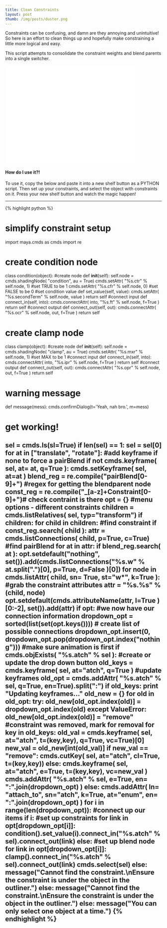 ```yaml
---
title: Clean Constraints
layout: post
thumb: /img/posts/duster.png
---
```


Constraints can be confusing, and damn are they annoying and unintuitive!
So here is an effort to clean things up and hopefully make constraining a little more logical and easy.

This script attempts to consolidate the constraint weights and blend parents into a single switcher.<!-- more -->

<div class="js-video [vimeo, widescreen]"><iframe width="420" height="315" src="//www.youtube.com/embed/0qxEGJ4gNOc" frameborder="0" allowfullscreen></iframe></div>

#### How do I use it?!

To use it, copy the below and paste it into a new shelf button as a PYTHON script. Then set up your constraints, and select the object with constraints on it. Press your new shelf button and watch the magic happen!

----
{% highlight python %}
# simplify constraint setup
import maya.cmds as cmds
import re
# create condition node
class condition(object):
	#create node
	def __init__(self):
		self.node = cmds.shadingNode( "condition", au = True)
		cmds.setAttr( "%s.ctr" % self.node, 1) #set TRUE to be 1
		cmds.setAttr( "%s.cfr" % self.node, 0) #set FALSE to be 0
	#set condition value
	def set_value(self, value):
		cmds.setAttr( "%s.secondTerm" % self.node, value )
		return self
	#connect input
	def connect_in(self, into):
		cmds.connectAttr( into, "%s.ft" % self.node, f=True )
		return self
	#connect output
	def connect_out(self, out):
		cmds.connectAttr( "%s.ocr" % self.node, out, f=True )
		return self
# create clamp node
class clamp(object):
	#create node
	def __init__(self):
		self.node = cmds.shadingNode( "clamp", au = True)
		cmds.setAttr( "%s.mxr" % self.node, 1) #set MAX to be 1
	#connect input
	def connect_in(self, into):
		cmds.connectAttr( into, "%s.ipr" % self.node, f=True )
		return self
	#connect output
	def connect_out(self, out):
		cmds.connectAttr( "%s.opr" % self.node, out, f=True )
		return self
# warning message
def message(mess):
	cmds.confirmDialog(t='Yeah, nah bro.', m=mess)
# get working!
sel = cmds.ls(sl=True)
if len(sel) == 1:
	sel = sel[0]
	for at in ["translate", "rotate"]: #add keyframe if none to force a pairBlend
		if not cmds.keyframe( sel, at= at, q=True ):
			cmds.setKeyframe( sel, at=at )
	blend_reg = re.compile("pairBlend[0-9]+") #regex for getting the blendparent node
	const_reg = re.compile("_[a-z]+Constraint[0-9]+")# check contraint is there
	opt = {} #menu options - different constraints
	children = cmds.listRelatives( sel, typ="transform")
	if children:
		for child in children: #find constraint
			if const_reg.search( child ):
				attr = cmds.listConnections( child, p=True, c=True) #find pairBlend
				for at in attr:
					if blend_reg.search( at ):
						opt.setdefault("nothing", set()).add(cmds.listConnections("%s.w" % at.split(".")[0], p=True, d=False )[0])
				for node in cmds.listAttr( child, sn= True, st="w*", k=True ): #grab the constraint attributes
					attr = "%s.%s" % (child, node)
					opt.setdefault(cmds.attributeName(attr, l=True )[0:-2], set()).add(attr)
		if opt: #we now have our connection information
			dropdown_opt = sorted(list(set(opt.keys()))) # create list of possible connections
			dropdown_opt.insert(0, dropdown_opt.pop(dropdown_opt.index("nothing"))) #make sure animation is first
			if cmds.objExists( "%s.atch" % sel ): #create or update the drop down button
				old_keys = cmds.keyframe( sel, at="atch", q=True ) #update keyframes
				old_opt = cmds.addAttr( "%s.atch" % sel, q=True, en=True).split(":")
				if old_keys:
					print "Updating keyframes..."
					old_new = {}
					for old in old_opt:
						try:
							old_new[old_opt.index(old)] = dropdown_opt.index(old)
						except ValueError:
							old_new[old_opt.index(old)] = "remove" #constraint was removed, mark for removal
					for key in old_keys:
						old_val = cmds.keyframe( sel, at="atch", t=(key,key), q=True, vc=True)[0]
						new_val = old_new[int(old_val)]
						if new_val == "remove":
							cmds.cutKey( sel, at="atch", cl=True, t=(key,key))
						else:
							cmds.keyframe( sel, at="atch", e=True, t=(key,key), vc=new_val )
				cmds.addAttr( "%s.atch" % sel, e=True, en= ":".join(dropdown_opt) )
			else:
				cmds.addAttr( ln= "attach_to", sn="atch", k=True, at="enum", en= ":".join(dropdown_opt) )
			for i in range(len(dropdown_opt)): #connect up our items
				if i: #set up constraints
					for link in opt[dropdown_opt[i]]:
						condition().set_value(i).connect_in("%s.atch" % sel).connect_out(link)
				else: #set up blend node
					for link in opt[dropdown_opt[i]]:
						clamp().connect_in("%s.atch" % sel).connect_out(link)
			cmds.select(sel)
		else:
			message("Cannot find the constraint.\nEnsure the constraint is under the object in the outliner.")
	else:
		message("Cannot find the constraint.\nEnsure the constraint is under the object in the outliner.")
else:
	message("You can only select one object at a time.")
{% endhighlight %}
----
